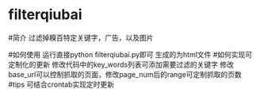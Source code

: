 filterqiubai
============

#简介
过滤掉糗百特定关键字，广告，以及图片

#如何使用
运行直接python filterqiubai.py即可
生成的为html文件
#如何实现可定制化的更新
修改代码中的key_words列表可添加需要过滤的关键字
修改base_url可以控制抓取的页面，修改page_num后的range可定制抓取的页数
#tips
可结合crontab实现定时更新
